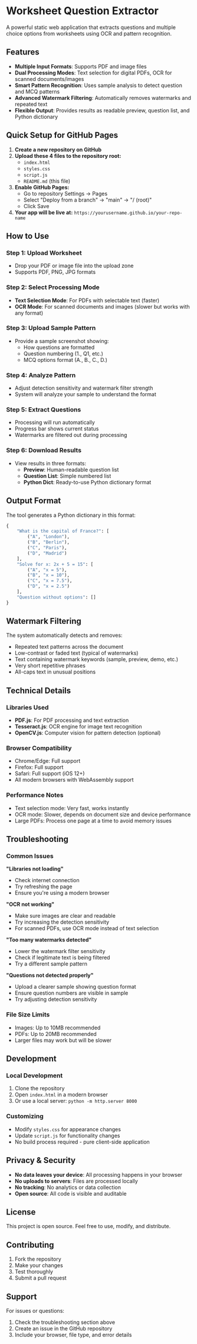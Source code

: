 # Worksheet Question Extractor

A powerful static web application that extracts questions and multiple choice options from worksheets using OCR and pattern recognition.

## Features

- **Multiple Input Formats**: Supports PDF and image files
- **Dual Processing Modes**: Text selection for digital PDFs, OCR for scanned documents/images  
- **Smart Pattern Recognition**: Uses sample analysis to detect question and MCQ patterns
- **Advanced Watermark Filtering**: Automatically removes watermarks and repeated text
- **Flexible Output**: Provides results as readable preview, question list, and Python dictionary

## Quick Setup for GitHub Pages

1. **Create a new repository on GitHub**
2. **Upload these 4 files to the repository root:**
   - `index.html`
   - `styles.css` 
   - `script.js`
   - `README.md` (this file)
3. **Enable GitHub Pages:**
   - Go to repository Settings → Pages
   - Select "Deploy from a branch" → "main" → "/ (root)"
   - Click Save
4. **Your app will be live at:** `https://yourusername.github.io/your-repo-name`

## How to Use

### Step 1: Upload Worksheet
- Drop your PDF or image file into the upload zone
- Supports PDF, PNG, JPG formats

### Step 2: Select Processing Mode
- **Text Selection Mode**: For PDFs with selectable text (faster)
- **OCR Mode**: For scanned documents and images (slower but works with any format)

### Step 3: Upload Sample Pattern
- Provide a sample screenshot showing:
  - How questions are formatted
  - Question numbering (1., Q1, etc.)
  - MCQ options format (A., B., C., D.)

### Step 4: Analyze Pattern
- Adjust detection sensitivity and watermark filter strength
- System will analyze your sample to understand the format

### Step 5: Extract Questions
- Processing will run automatically
- Progress bar shows current status
- Watermarks are filtered out during processing

### Step 6: Download Results
- View results in three formats:
  - **Preview**: Human-readable question list
  - **Question List**: Simple numbered list
  - **Python Dict**: Ready-to-use Python dictionary format

## Output Format

The tool generates a Python dictionary in this format:

```python
{
    "What is the capital of France?": [
        ("A", "London"),
        ("B", "Berlin"), 
        ("C", "Paris"),
        ("D", "Madrid")
    ],
    "Solve for x: 2x + 5 = 15": [
        ("A", "x = 5"),
        ("B", "x = 10"),
        ("C", "x = 7.5"),
        ("D", "x = 2.5")
    ],
    "Question without options": []
}
```

## Watermark Filtering

The system automatically detects and removes:
- Repeated text patterns across the document
- Low-contrast or faded text (typical of watermarks)
- Text containing watermark keywords (sample, preview, demo, etc.)
- Very short repetitive phrases
- All-caps text in unusual positions

## Technical Details

### Libraries Used
- **PDF.js**: For PDF processing and text extraction
- **Tesseract.js**: OCR engine for image text recognition
- **OpenCV.js**: Computer vision for pattern detection (optional)

### Browser Compatibility
- Chrome/Edge: Full support
- Firefox: Full support  
- Safari: Full support (iOS 12+)
- All modern browsers with WebAssembly support

### Performance Notes
- Text selection mode: Very fast, works instantly
- OCR mode: Slower, depends on document size and device performance
- Large PDFs: Process one page at a time to avoid memory issues

## Troubleshooting

### Common Issues

**"Libraries not loading"**
- Check internet connection
- Try refreshing the page
- Ensure you're using a modern browser

**"OCR not working"**
- Make sure images are clear and readable
- Try increasing the detection sensitivity
- For scanned PDFs, use OCR mode instead of text selection

**"Too many watermarks detected"**
- Lower the watermark filter sensitivity
- Check if legitimate text is being filtered
- Try a different sample pattern

**"Questions not detected properly"**
- Upload a clearer sample showing question format
- Ensure question numbers are visible in sample
- Try adjusting detection sensitivity

### File Size Limits
- Images: Up to 10MB recommended
- PDFs: Up to 20MB recommended  
- Larger files may work but will be slower

## Development

### Local Development
1. Clone the repository
2. Open `index.html` in a modern browser
3. Or use a local server: `python -m http.server 8000`

### Customizing
- Modify `styles.css` for appearance changes
- Update `script.js` for functionality changes
- No build process required - pure client-side application

## Privacy & Security

- **No data leaves your device**: All processing happens in your browser
- **No uploads to servers**: Files are processed locally
- **No tracking**: No analytics or data collection
- **Open source**: All code is visible and auditable

## License

This project is open source. Feel free to use, modify, and distribute.

## Contributing

1. Fork the repository
2. Make your changes
3. Test thoroughly
4. Submit a pull request

## Support

For issues or questions:
1. Check the troubleshooting section above
2. Create an issue in the GitHub repository
3. Include your browser, file type, and error details
